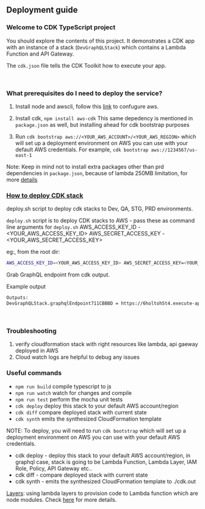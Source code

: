 ## Deployment guide

### Welcome to CDK TypeScript project

  You should explore the contents of this project. It demonstrates a CDK app with an instance of a stack (`DevGraphQLStack`)
  which contains a Lambda Function and API Gateway.

  The `cdk.json` file tells the CDK Toolkit how to execute your app.<p>&nbsp;</p>

### What prerequisites do I need to deploy the service?

  1. Install node and awscli, follow this [link](https://docs.aws.amazon.com/cli/latest/userguide/cli-configure-quickstart.html) to confugure aws.
  
  2. Install cdk, `npm install aws-cdk`
    This same depedency is mentioned in `package.json` as well, but installing ahead for cdk bootstrap purposes

  3. Run `cdk bootstrap aws://<YOUR_AWS_ACCOUNT>/<YOUR_AWS_REGION>` which will set up a deployment environment on AWS you can use with your default AWS credentials. For example, `cdk bootstrap aws://1234567/us-east-1`

  Note: Keep in mind not to install extra packages other than prd dependencies in `package.json`, because of lambda 250MB limitation, for more [details](https://docs.aws.amazon.com/lambda/latest/dg/gettingstarted-limits.html)


### <u>How to deploy CDK stack</u>

  deploy.sh script to deploy cdk stacks to Dev, QA, STG, PRD environments.

  `deploy.sh` script is to deploy CDK stacks to AWS
    - pass these as command line arguments for `deploy.sh`
    AWS_ACCESS_KEY_ID - <YOUR_AWS_ACCESS_KEY_ID>
    AWS_SECRET_ACCESS_KEY - <YOUR_AWS_SECRET_ACCESS_KEY>

  eg:, from the root dir:
  ```bash
  AWS_ACCESS_KEY_ID=<YOUR_AWS_ACCESS_KEY_ID> AWS_SECRET_ACCESS_KEY=<YOUR_AWS_SECRET_ACCESS_KEY> bash deploy/deploy.sh
  ```
  Grab GraphQL endpoint from cdk output.

  Example output
  ```bash
  Outputs:
  DevGraphQLStack.graphqlEndpoint711CBBBD = https://6holtoh5t4.execute-api.us-east-1.amazonaws.com/prod/
  ```
  <p>&nbsp;</p>

### Troubleshooting

  1. verify cloudformation stack with right resources like lambda, api gaeway deployed in AWS
  2. Cloud watch logs are helpful to debug any issues

### Useful commands

  - `npm run build` compile typescript to js
  - `npm run watch` watch for changes and compile
  - `npm run test` perform the mocha unit tests
  - `cdk deploy` deploy this stack to your default AWS account/region
  - `cdk diff` compare deployed stack with current state
  - `cdk synth` emits the synthesized CloudFormation template

  NOTE: To deploy, you will need to run `cdk bootstrap` which will set up a deployment environment on AWS you can use with your default AWS credentials.

  - cdk deploy - deploy this stack to your default AWS account/region, in graphql case, stack is going to be Lambda Function, Lambda Layer, IAM Role, Policy, API Gateway etc..
  - cdk diff - compare deployed stack with current state
  - cdk synth - emits the synthesized CloudFormation template to ./cdk.out

  [Layers](https://docs.aws.amazon.com/cdk/api/latest/docs/aws-lambda-readme.html#layers): using lambda layers to provision code to Lambda function which are node modules.
  Check [here](https://docs.aws.amazon.com/cdk/api/latest/docs/aws-lambda-readme.html#bundling-asset-code) for more details.<p>&nbsp;</p>


